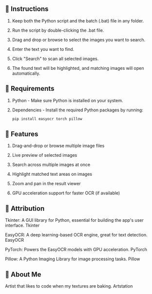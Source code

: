 ## 🚀 Instructions
1. Keep both the Python script and the batch (.bat) file in any folder.

2. Run the script by double-clicking the .bat file.

3. Drag and drop or browse to select the images you want to search.

4. Enter the text you want to find.

5. Click "Search" to scan all selected images.

6. The found text will be highlighted, and matching images will open automatically.

## 🌟 Requirements
1. Python - Make sure Python is installed on your system.

2. Dependencies - Install the required Python packages by running:
    ```bash
    pip install easyocr torch pillow

## 🌟 Features
1. Drag-and-drop or browse multiple image files

2. Live preview of selected images

3. Search across multiple images at once

4. Highlight matched text areas on images

5. Zoom and pan in the result viewer

6. GPU acceleration support for faster OCR (if available)

## 🌟 Attribution
Tkinter: A GUI library for Python, essential for building the app's user interface. Tkinter

EasyOCR: A deep learning-based OCR engine, great for text detection. EasyOCR

PyTorch: Powers the EasyOCR models with GPU acceleration. PyTorch

Pillow: A Python Imaging Library for image processing tasks. Pillow

## 🌟 About Me
Artist that likes to code when my textures are baking. Artstation
